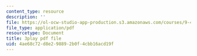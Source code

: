 ```yaml
---
content_type: resource
description: ''
file: https://ol-ocw-studio-app-production.s3.amazonaws.com/courses/9-40-introduction-to-neural-computation-spring-2018/4ae68c72d8e298892b0f4cbb16acd19f_3GC721pNRLE.pdf
file_type: application/pdf
resourcetype: Document
title: 3play pdf file
uid: 4ae68c72-d8e2-9889-2b0f-4cbb16acd19f
---
```

